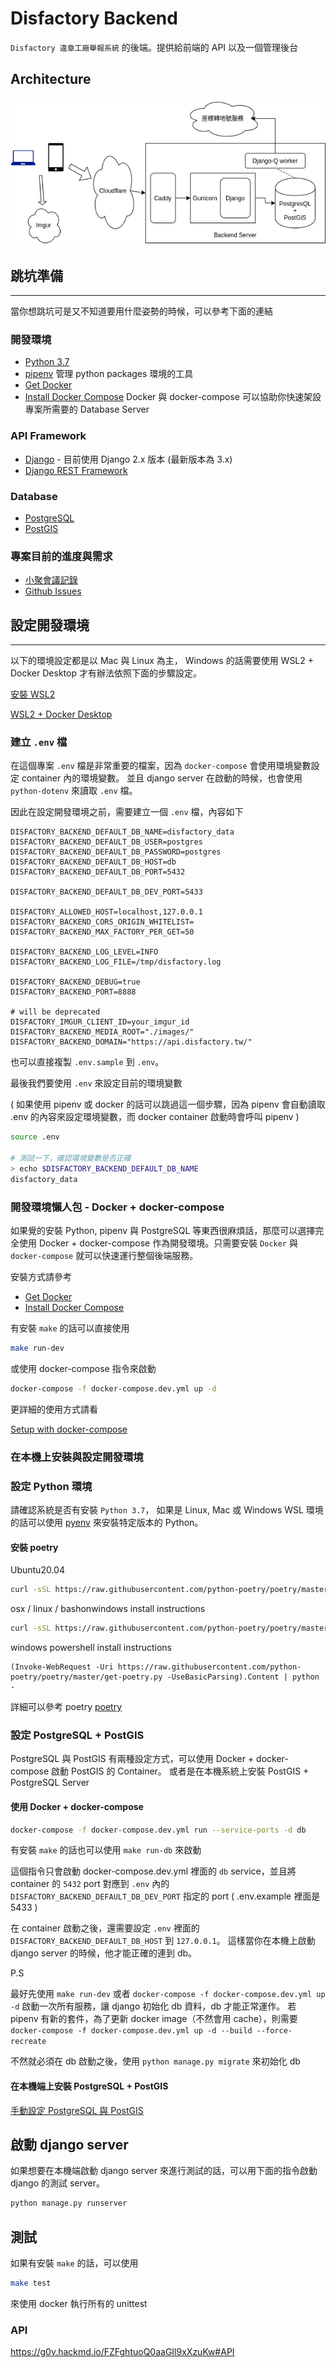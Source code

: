 # Disfactory Backend

`Disfactory 違章工廠舉報系統` 的後端。提供給前端的 API 以及一個管理後台

## Architecture

![architecture](backend.png)

## 跳坑準備

----

當你想跳坑可是又不知道要用什麼姿勢的時候，可以參考下面的連結

### 開發環境

- [Python 3.7](https://www.python.org/)
- [pipenv](https://github.com/pypa/pipenv)
管理 python packages 環境的工具
- [Get Docker](https://docs.docker.com/get-docker/)
- [Install Docker Compose](https://docs.docker.com/compose/install/)
Docker 與 docker-compose 可以協助你快速架設專案所需要的 Database Server

### API Framework

- [Django](https://docs.djangoproject.com/en/2.0/ref/contrib/admin/) - 目前使用 Django 2.x 版本 (最新版本為 3.x)
- [Django REST Framework](https://www.django-rest-framework.org/)

### Database

- [PostgreSQL](https://www.postgresql.org/)
- [PostGIS](https://postgis.net/)

### 專案目前的進度與需求

- [小聚會議記錄](https://g0v.hackmd.io/@yukaii/Disfactory/https%3A%2F%2Fg0v.hackmd.io%2FWS9yFQvmQnmVXH30QiSCjw)
- [Github Issues](https://github.com/Disfactory/Disfactory/issues)

## 設定開發環境

----

以下的環境設定都是以 Mac 與 Linux 為主，
Windows 的話需要使用 WSL2 + Docker Desktop 才有辦法依照下面的步驟設定。

[安裝 WSL2](https://docs.microsoft.com/zh-tw/windows/wsl/install-win10)

[WSL2 + Docker Desktop](https://docs.docker.com/docker-for-windows/wsl/)

### 建立 `.env` 檔

在這個專案 `.env` 檔是非常重要的檔案，因為 `docker-compose` 會使用環境變數設定 container 內的環境變數。
並且 django server 在啟動的時候，也會使用 `python-dotenv` 來讀取 `.env` 檔。

因此在設定開發環境之前，需要建立一個 `.env` 檔，內容如下

```env
DISFACTORY_BACKEND_DEFAULT_DB_NAME=disfactory_data
DISFACTORY_BACKEND_DEFAULT_DB_USER=postgres
DISFACTORY_BACKEND_DEFAULT_DB_PASSWORD=postgres
DISFACTORY_BACKEND_DEFAULT_DB_HOST=db
DISFACTORY_BACKEND_DEFAULT_DB_PORT=5432

DISFACTORY_BACKEND_DEFAULT_DB_DEV_PORT=5433

DISFACTORY_ALLOWED_HOST=localhost,127.0.0.1
DISFACTORY_BACKEND_CORS_ORIGIN_WHITELIST=
DISFACTORY_BACKEND_MAX_FACTORY_PER_GET=50

DISFACTORY_BACKEND_LOG_LEVEL=INFO
DISFACTORY_BACKEND_LOG_FILE=/tmp/disfactory.log

DISFACTORY_BACKEND_DEBUG=true
DISFACTORY_BACKEND_PORT=8888

# will be deprecated
DISFACTORY_IMGUR_CLIENT_ID=your_imgur_id
DISFACTORY_BACKEND_MEDIA_ROOT="./images/"
DISFACTORY_BACKEND_DOMAIN="https://api.disfactory.tw/"
```

也可以直接複製 `.env.sample` 到 `.env`。

最後我們要使用 `.env` 來設定目前的環境變數

( 如果使用 pipenv 或 docker 的話可以跳過這一個步驟，因為 pipenv 會自動讀取 .env 的內容來設定環境變數，而 docker container 啟動時會呼叫 pipenv )

```bash
source .env

# 測試一下，確認環境變數是否正確
> echo $DISFACTORY_BACKEND_DEFAULT_DB_NAME
disfactory_data
```

### 開發環境懶人包 - Docker + docker-compose

如果覺的安裝 Python, pipenv 與 PostgreSQL 等東西很麻煩話，那麼可以選擇完全使用 Docker + docker-compose 作為開發環境。只需要安裝 `Docker` 與 `docker-compose` 就可以快速運行整個後端服務。

安裝方式請參考

- [Get Docker](https://docs.docker.com/get-docker/)
- [Install Docker Compose](https://docs.docker.com/compose/install/)

有安裝 `make` 的話可以直接使用

```bash
make run-dev
```

或使用 docker-compose 指令來啟動

```bash
docker-compose -f docker-compose.dev.yml up -d
```

更詳細的使用方式請看

[Setup with docker-compose](docs/SETUP_COMPOSE.md)

### 在本機上安裝與設定開發環境

### 設定 Python 環境

請確認系統是否有安裝 `Python 3.7`，
如果是 Linux, Mac 或 Windows WSL 環境的話可以使用 [pyenv](https://github.com/pyenv/pyenv) 來安裝特定版本的 Python。

#### 安裝 poetry

Ubuntu20.04

```bash
curl -sSL https://raw.githubusercontent.com/python-poetry/poetry/master/get-poetry.py | python3 -
```

osx / linux / bashonwindows install instructions

```bash
curl -sSL https://raw.githubusercontent.com/python-poetry/poetry/master/get-poetry.py | python -
```

windows powershell install instructions

```
(Invoke-WebRequest -Uri https://raw.githubusercontent.com/python-poetry/poetry/master/get-poetry.py -UseBasicParsing).Content | python -
```

詳細可以參考 poetry [poetry](https://python-poetry.org/docs/)

### 設定 PostgreSQL + PostGIS

PostgreSQL 與 PostGIS 有兩種設定方式，可以使用 Docker + docker-compose 啟動 PostGIS 的 Container。
或者是在本機系統上安裝 PostGIS + PostgreSQL Server

#### 使用 Docker + docker-compose

```bash
docker-compose -f docker-compose.dev.yml run --service-ports -d db
```

有安裝 `make` 的話也可以使用 `make run-db` 來啟動

這個指令只會啟動 docker-compose.dev.yml 裡面的 `db` service，並且將 container 的 `5432` port 對應到
`.env` 內的 `DISFACTORY_BACKEND_DEFAULT_DB_DEV_PORT` 指定的 port  ( .env.example 裡面是 5433 )

在 container 啟動之後，還需要設定 `.env` 裡面的 `DISFACTORY_BACKEND_DEFAULT_DB_HOST` 到 `127.0.0.1`。
這樣當你在本機上啟動 django server 的時候，他才能正確的連到 db。

P.S

最好先使用 `make run-dev` 或者 `docker-compose -f docker-compose.dev.yml up -d`
啟動一次所有服務，讓 django 初始化 db 資料，db 才能正常運作。
若 pipenv 有新的套件，為了更新 docker image（不然會用 cache），則需要
`docker-compose -f docker-compose.dev.yml up -d --build --force-recreate`

不然就必須在 db 啟動之後，使用 `python manage.py migrate` 來初始化 db

#### 在本機端上安裝 PostgreSQL + PostGIS

[手動設定 PostgreSQL 與 PostGIS](docs/SETUP_MANUAL.md)

## 啟動 django server

如果想要在本機端啟動 django server 來進行測試的話，可以用下面的指令啟動 django 的測試 server。

```bash
python manage.py runserver
```

## 測試

如果有安裝 `make` 的話，可以使用

```bash
make test
```

來使用 docker 執行所有的 unittest

### API

<https://g0v.hackmd.io/FZFghtuoQ0aaGIl9xXzuKw#API>
